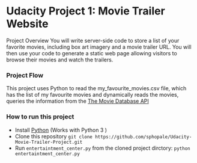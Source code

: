 Udacity Project 1: 
Movie Trailer Website
=====================

Project Overview
You will write server-side code to store a list of your favorite movies, including box art imagery and a movie trailer URL. You will then use your code to generate a static web page allowing visitors to browse their movies and watch the trailers.


### Project Flow
This project uses Python to read the my_favourite_movies.csv file, which has the list of my favourite movies and dynamically reads the movies, queries the information from the  [The Movie Database API](https://www.themoviedb.org/documentation/api?language=en)

### How to run this project
 * Install [Python](https://www.python.org/) (Works with Python 3 )
 * Clone this repository `git clone https://github.com/sphopale/Udacity-Movie-Trailer-Project.git`
 * Run `entertaintment_center.py` from the cloned project dirctory: `python entertaintment_center.py`
